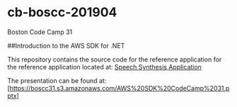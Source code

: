 # cb-boscc-201904
Boston Code Camp 31

##Introduction to the AWS SDK for .NET

This repository contains the source code for the reference application for the reference application located at:
[Speech Synthesis Application](https://boscc34.craigbossie.com)


The presentation can be found at:
[https://boscc31.s3.amazonaws.com/AWS%20SDK%20CodeCamp%2031.pptx]
